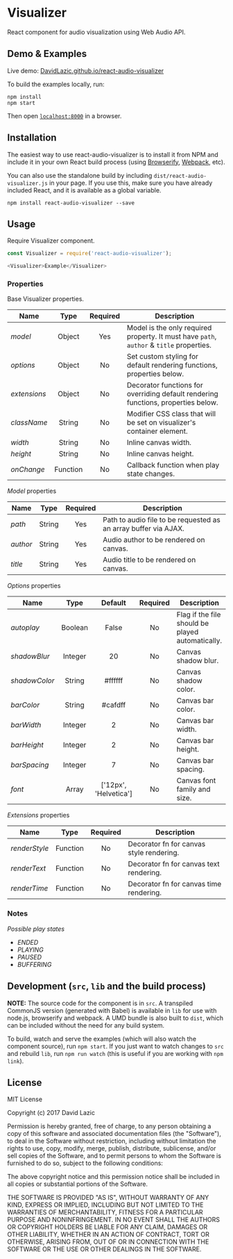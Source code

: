 # Visualizer

React component for audio visualization using Web Audio API.


## Demo & Examples

Live demo: [DavidLazic.github.io/react-audio-visualizer](http://DavidLazic.github.io/react-audio-visualizer/)

To build the examples locally, run:

```
npm install
npm start
```

Then open [`localhost:8000`](http://localhost:8000) in a browser.


## Installation

The easiest way to use react-audio-visualizer is to install it from NPM and include it in your own React build process (using [Browserify](http://browserify.org), [Webpack](http://webpack.github.io/), etc).

You can also use the standalone build by including `dist/react-audio-visualizer.js` in your page. If you use this, make sure you have already included React, and it is available as a global variable.

```
npm install react-audio-visualizer --save
```


## Usage

Require Visualizer component.

```javascript
const Visualizer = require('react-audio-visualizer');

<Visualizer>Example</Visualizer>
```

### Properties

Base Visualizer properties.

| Name        | Type      | Required | Description
| ----------- |:---------:|:--------:| -------------
| _model_       | Object    | Yes      | Model is the only required property. It must have `path`, `author` & `title` properties.
| _options_     | Object    | No       | Set custom styling for default rendering functions, properties below.
| _extensions_  | Object    | No       | Decorator functions for overriding default rendering functions, properties below.
| _className_   | String    | No       | Modifier CSS class that will be set on visualizer's container element.
| _width_       | String    | No       | Inline canvas width.
| _height_      | String    | No       | Inline canvas height.
| _onChange_    | Function  | No       | Callback function when play state changes.



*Model* properties

| Name        | Type      | Required | Description
| ----------- |:---------:|:--------:| -------------
| _path_      | String    | Yes      | Path to audio file to be requested as an array buffer via AJAX.
| _author_    | String    | Yes      | Audio author to be rendered on canvas.
| _title_     | String    | Yes      | Audio title to be rendered on canvas.



*Options* properties

| Name          | Type          | Default               | Required | Description
| ------------- |:-------------:|:---------------------:|:--------:| -------------
| _autoplay_    | Boolean       | False                 | No       | Flag if the file should be played automatically.
| _shadowBlur_  | Integer       | 20                    | No       | Canvas shadow blur.
| _shadowColor_ | String        | #ffffff               | No       | Canvas shadow color.
| _barColor_    | String        | #cafdff               | No       | Canvas bar color.
| _barWidth_    | Integer       | 2                     | No       | Canvas bar width.
| _barHeight_   | Integer       | 2                     | No       | Canvas bar height.
| _barSpacing_  | Integer       | 7                     | No       | Canvas bar spacing.
| _font_        | Array<String> | ['12px', 'Helvetica'] | No       | Canvas font family and size.



*Extensions* properties

| Name          | Type     | Required | Description
| ------------- |:--------:|:--------:| -------------
| _renderStyle_ | Function | No       | Decorator fn for canvas style rendering.
| _renderText_  | Function | No       | Decorator fn for canvas text rendering.
| _renderTime_  | Function | No       | Decorator fn for canvas time rendering.


### Notes

*Possible play states*

* _ENDED_
* _PLAYING_
* _PAUSED_
* _BUFFERING_


## Development (`src`, `lib` and the build process)

**NOTE:** The source code for the component is in `src`. A transpiled CommonJS version (generated with Babel) is available in `lib` for use with node.js, browserify and webpack. A UMD bundle is also built to `dist`, which can be included without the need for any build system.

To build, watch and serve the examples (which will also watch the component source), run `npm start`. If you just want to watch changes to `src` and rebuild `lib`, run `npm run watch` (this is useful if you are working with `npm link`).

## License

MIT License

Copyright (c) 2017 David Lazic

Permission is hereby granted, free of charge, to any person obtaining a copy
of this software and associated documentation files (the "Software"), to deal
in the Software without restriction, including without limitation the rights
to use, copy, modify, merge, publish, distribute, sublicense, and/or sell
copies of the Software, and to permit persons to whom the Software is
furnished to do so, subject to the following conditions:

The above copyright notice and this permission notice shall be included in all
copies or substantial portions of the Software.

THE SOFTWARE IS PROVIDED "AS IS", WITHOUT WARRANTY OF ANY KIND, EXPRESS OR
IMPLIED, INCLUDING BUT NOT LIMITED TO THE WARRANTIES OF MERCHANTABILITY,
FITNESS FOR A PARTICULAR PURPOSE AND NONINFRINGEMENT. IN NO EVENT SHALL THE
AUTHORS OR COPYRIGHT HOLDERS BE LIABLE FOR ANY CLAIM, DAMAGES OR OTHER
LIABILITY, WHETHER IN AN ACTION OF CONTRACT, TORT OR OTHERWISE, ARISING FROM,
OUT OF OR IN CONNECTION WITH THE SOFTWARE OR THE USE OR OTHER DEALINGS IN THE
SOFTWARE.
